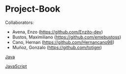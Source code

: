 # Project-Book

Collaborators:

+ Avena, Enzo   (https://github.com/Enzito-dev)
+ Bustos, Maximiliano (https://github.com/emebustoss)
+ Cano, Hernan (https://github.com/Hernancano98)
+ Muñoz, Gonzalo (https://github.com/totigm)

[Java](./Java/README.md)

[JavaScript](./JavaScript/README.md)



